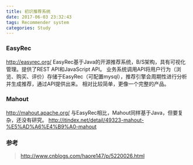 ```yaml
---
title: 初识推荐系统
date: 2017-06-03 23:32:43
tags: Recommender system
categories: Study
---
```


### EasyRec
http://easyrec.org/
EasyRec基于Java的开源推荐系统，B/S架构，具有可视化管理。提供了REST API和JavaScript API。
业务系统调用API将用户行为（浏览、购买、评价）存储于EasyRec（可配置mysql），推荐引擎会周期性进行分析并生成推荐，通过API提供出来。
相对比较简单，更像一个完整的产品。

### Mahout
http://mahout.apache.org/
与EasyRec相比，Mahout同样基于Java，但要复杂，还没有研究。
http://itindex.net/detail/49323-mahout-%E5%AD%A6%E4%B9%A0-mahout

### 参考
>http://www.cnblogs.com/haore147/p/5220026.html
